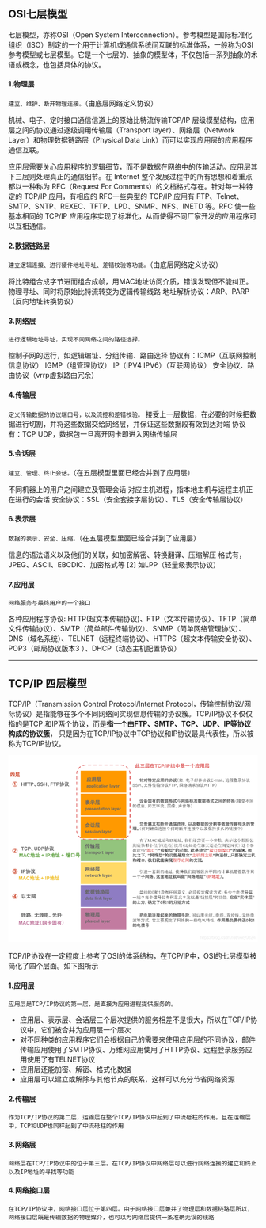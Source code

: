 ## OSI七层模型

七层模型，亦称OSI（Open System Interconnection）。参考模型是国际标准化组织（ISO）制定的一个用于计算机或通信系统间互联的标准体系，一般称为OSI参考模型或七层模型。它是一个七层的、抽象的模型体，不仅包括一系列抽象的术语或概念，也包括具体的协议。

#### 1.物理层
`建立、维护、断开物理连接。`（由底层网络定义协议）

机械、电子、定时接口通信信道上的原始比特流传输TCP/IP 层级模型结构，应用层之间的协议通过逐级调用传输层（Transport layer）、网络层（Network Layer）和物理数据链路层（Physical Data Link）而可以实现应用层的应用程序通信互联。

应用层需要关心应用程序的逻辑细节，而不是数据在网络中的传输活动。应用层其下三层则处理真正的通信细节。在 Internet 整个发展过程中的所有思想和着重点都以一种称为 RFC（Request For Comments）的文档格式存在。针对每一种特定的 TCP/IP 应用，有相应的 RFC一些典型的 TCP/IP 应用有 FTP、Telnet、SMTP、SNTP、REXEC、TFTP、LPD、SNMP、NFS、INETD 等。RFC 使一些基本相同的 TCP/IP 应用程序实现了标准化，从而使得不同厂家开发的应用程序可以互相通信。

#### 2.数据链路层

`建立逻辑连接、进行硬件地址寻址、差错校验等功能。`（由底层网络定义协议）

将比特组合成字节进而组合成帧，用MAC地址访问介质，错误发现但不能纠正。
物理寻址、同时将原始比特流转变为逻辑传输线路
地址解析协议：ARP、PARP（反向地址转换协议）

#### 3.网络层

`进行逻辑地址寻址，实现不同网络之间的路径选择。`

控制子网的运行，如逻辑编址、分组传输、路由选择
协议有：ICMP（互联网控制信息协议） IGMP（组管理协议） IP（IPV4 IPV6）（互联网协议）
安全协议、路由协议（vrrp虚拟路由冗余）

#### 4.传输层

`定义传输数据的协议端口号，以及流控和差错校验。`
接受上一层数据，在必要的时候把数据进行切割，并将这些数据交给网络层，并保证这些数据段有效到达对端
协议有：TCP UDP，数据包一旦离开网卡即进入网络传输层

#### 5.会话层

`建立、管理、终止会话。`（在五层模型里面已经合并到了应用层）

不同机器上的用户之间建立及管理会话
对应主机进程，指本地主机与远程主机正在进行的会话
安全协议：SSL（安全套接字层协议）、TLS（安全传输层协议）

#### 6.表示层

`数据的表示、安全、压缩。`（在五层模型里面已经合并到了应用层）

信息的语法语义以及他们的关联，如加密解密、转换翻译、压缩解压
格式有，JPEG、ASCll、EBCDIC、加密格式等 [2]
如LPP（轻量级表示协议）

#### 7.应用层

`网络服务与最终用户的一个接口`

各种应用程序协议:
HTTP(超文本传输协议)、FTP（文本传输协议）、TFTP（简单文件传输协议）、SMTP（简单邮件传输协议）、SNMP（简单网络管理协议）、DNS（域名系统）、TELNET（远程终端协议）、HTTPS（超文本传输安全协议）、POP3（邮局协议版本3 ）、DHCP（动态主机配置协议）

---

## TCP/IP 四层模型

TCP/IP（Transmission Control Protocol/Internet Protocol，传输控制协议/网际协议）是指能够在多个不同网络间实现信息传输的协议簇。TCP/IP协议不仅仅指的是TCP 和IP两个协议，而是**指一个由FTP、SMTP、TCP、UDP、IP等协议构成的协议簇**， 只是因为在TCP/IP协议中TCP协议和IP协议最具代表性，所以被称为TCP/IP协议。

![20201028134158932](https://raw.githubusercontent.com/kurisaW/picbed/main/img2023/202304101020851.png)

TCP/IP协议在一定程度上参考了OSI的体系结构，在TCP/IP中，OSI的七层模型被简化了四个层面。如下图所示

#### 1.应用层

`应用层是TCP/IP协议的第一层，是直接为应用进程提供服务的。`

* 应用层、表示层、会话层三个层次提供的服务相差不是很大，所以在TCP/IP协议中，它们被合并为应用层一个层次
* 对不同种类的应用程序它们会根据自己的需要来使用应用层的不同协议，邮件传输应用使用了SMTP协议、万维网应用使用了HTTP协议、远程登录服务应用使用了有TELNET协议
* 应用层还能加密、解密、格式化数据
* 应用层可以建立或解除与其他节点的联系，这样可以充分节省网络资源

#### 2.传输层

`作为TCP/IP协议的第二层，运输层在整个TCP/IP协议中起到了中流砥柱的作用。且在运输层中，TCP和UDP也同样起到了中流砥柱的作用`

#### 3.网络层

`网络层在TCP/IP协议中的位于第三层。在TCP/IP协议中网络层可以进行网络连接的建立和终止以及IP地址的寻找等功能`

#### 4.网络接口层

`在TCP/IP协议中，网络接口层位于第四层。由于网络接口层兼并了物理层和数据链路层所以，网络接口层既是传输数据的物理媒介，也可以为网络层提供一条准确无误的线路`